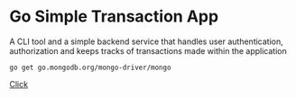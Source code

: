 # Go Simple Transaction App

A CLI tool and a simple backend service that handles user authentication, authorization and keeps tracks of transactions made within the application

`go get go.mongodb.org/mongo-driver/mongo`

<a href="www.google.com">Click</a>
